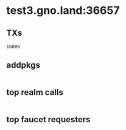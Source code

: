 # test3.gno.land:36657

## TXs
```
16006
```

## addpkgs
```
```

## top realm calls
```
```

## top faucet requesters
```
```

